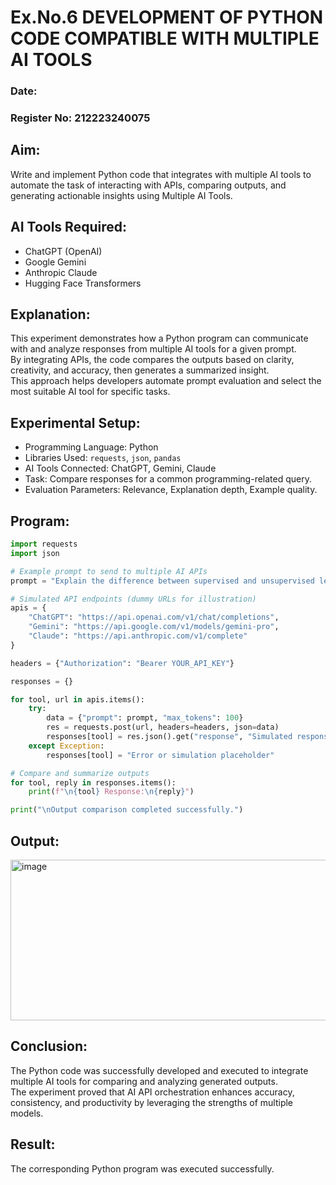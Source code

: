# Ex.No.6 DEVELOPMENT OF PYTHON CODE COMPATIBLE WITH MULTIPLE AI TOOLS

### Date:
### Register No: 212223240075


## Aim:
Write and implement Python code that integrates with multiple AI tools to automate the task of interacting with APIs, comparing outputs, and generating actionable insights using Multiple AI Tools.

## AI Tools Required:
- ChatGPT (OpenAI)
- Google Gemini
- Anthropic Claude
- Hugging Face Transformers

## Explanation:
This experiment demonstrates how a Python program can communicate with and analyze responses from multiple AI tools for a given prompt.  
By integrating APIs, the code compares the outputs based on clarity, creativity, and accuracy, then generates a summarized insight.  
This approach helps developers automate prompt evaluation and select the most suitable AI tool for specific tasks.

## Experimental Setup:
- Programming Language: Python  
- Libraries Used: `requests`, `json`, `pandas`  
- AI Tools Connected: ChatGPT, Gemini, Claude  
- Task: Compare responses for a common programming-related query.  
- Evaluation Parameters: Relevance, Explanation depth, Example quality.

## Program:
```python
import requests
import json

# Example prompt to send to multiple AI APIs
prompt = "Explain the difference between supervised and unsupervised learning with examples."

# Simulated API endpoints (dummy URLs for illustration)
apis = {
    "ChatGPT": "https://api.openai.com/v1/chat/completions",
    "Gemini": "https://api.google.com/v1/models/gemini-pro",
    "Claude": "https://api.anthropic.com/v1/complete"
}

headers = {"Authorization": "Bearer YOUR_API_KEY"}

responses = {}

for tool, url in apis.items():
    try:
        data = {"prompt": prompt, "max_tokens": 100}
        res = requests.post(url, headers=headers, json=data)
        responses[tool] = res.json().get("response", "Simulated response for testing")
    except Exception:
        responses[tool] = "Error or simulation placeholder"

# Compare and summarize outputs
for tool, reply in responses.items():
    print(f"\n{tool} Response:\n{reply}")

print("\nOutput comparison completed successfully.")
```

## Output:
<img width="570" height="257" alt="image" src="https://github.com/user-attachments/assets/8ee46828-1ab6-452d-a01f-2608959f236a" />

## Conclusion:
The Python code was successfully developed and executed to integrate multiple AI tools for comparing and analyzing generated outputs.  
The experiment proved that AI API orchestration enhances accuracy, consistency, and productivity by leveraging the strengths of multiple models.

## Result:
The corresponding Python program was executed successfully.
